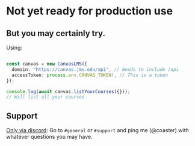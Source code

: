 # Not yet ready for production use
## But you may certainly try.

Using:
```ts

const canvas = new CanvasLMS({
  domain: "https://canvas.jmu.edu/api", // Needs to include /api
  accessToken: process.env.CANVAS_TOKEN!, // This is a token
});

console.log(await canvas.listYourCourses({}));
// Will list all your courses

```

## Support
[Only via discord](https://discord.gg/UK74hqdSPc):
Go to `#general` or `#support` and ping me (@coaster) with whatever questions you may have.

